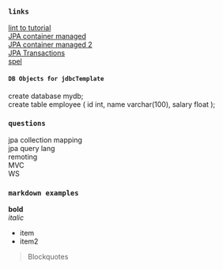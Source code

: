 ### `links`  
[lint to tutorial](https://www.javatpoint.com/spring-tutorial)  
[JPA container managed](https://www.baeldung.com/the-persistence-layer-with-spring-and-jpa)  
[JPA container managed 2](http://www.makble.com/jpa-configuration-in-spring-with-annotation-example)  
[JPA Transactions](https://en.wikibooks.org/wiki/Java_Persistence/Transactions)  
[spel](https://dzone.com/articles/learn-spring-expression-language-with-examples)  

#### `DB Objects for jdbcTemplate`  
create database mydb;  
create table employee
(
  id int,
  name varchar(100),
  salary float
);

### `questions`  
jpa collection mapping  
jpa query lang  
remoting  
MVC  
WS  

### `markdown examples`
**bold**  
*italic*  
* item
* item2
> Blockquotes
